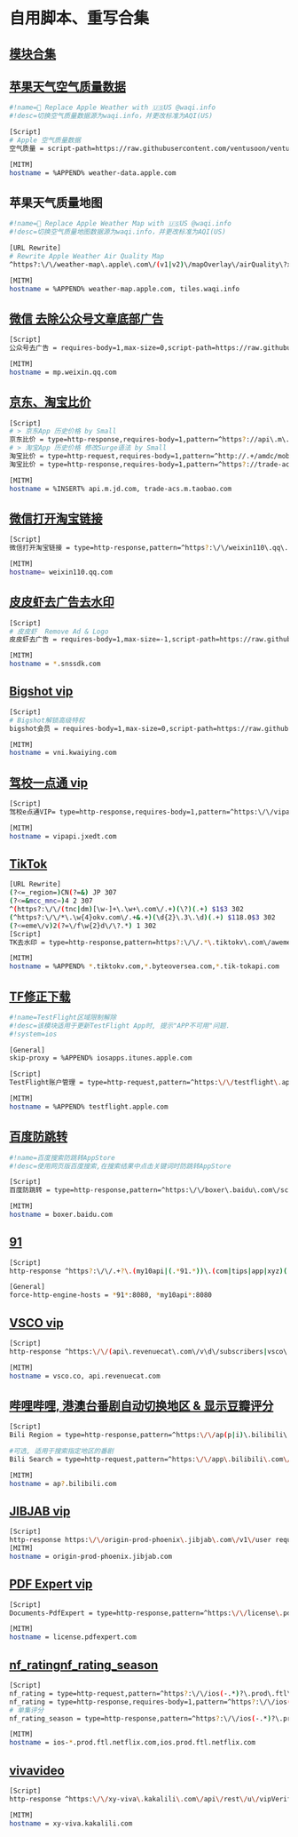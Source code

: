 # 自用脚本、重写合集
## [模块合集](https://raw.githubusercontent.com/ventusoon/ventus/main/Script/VentusAll.sgmodule)
  
## [苹果天气空气质量数据](https://raw.githubusercontent.com/ventusoon/ventus/main/Script/Apple_Weather.js)  
  ```bash
  #!name= Replace Apple Weather with 🇺🇸US @waqi.info
  #!desc=切换空气质量数据源为waqi.info，并更改标准为AQI(US)
  
  [Script]
  # Apple 空气质量数据
  空气质量 = script-path=https://raw.githubusercontent.com/ventusoon/ventus/main/Script/Apple_Weather.js,requires-body=1,tag=Apple_Weather,type=http-response,pattern=^https?:\/\/weather-data\.apple\.com\/(v1|v2)\/weather.*(?!dataSets=forecastNextHour)(include=.*air_quality.*|dataSets=.*airQuality.*).*(country=[A-Z]{2})?.*,max-size=0,script-update-interval=0
  
  [MITM]
  hostname = %APPEND% weather-data.apple.com
  ```
## 苹果天气质量地图
  ```bash
  #!name= Replace Apple Weather Map with 🇺🇸US @waqi.info
  #!desc=切换空气质量地图数据源为waqi.info，并更改标准为AQI(US)

  [URL Rewrite]
  # Rewrite Apple Weather Air Quality Map
  ^https?:\/\/weather-map\.apple\.com\/(v1|v2)\/mapOverlay\/airQuality\?x=(-?\d+)&y=(-?\d+)&z=(-?\d+).*(country=CN)?.* https://tiles.waqi.info/tiles/usepa-aqi/$4/$2/$3.png?&scale=2&country=US&colorFormat=agr header

  [MITM]
  hostname = %APPEND% weather-map.apple.com, tiles.waqi.info
  ```
## [微信 去除公众号文章底部广告](https://raw.githubusercontent.com/ventusoon/ventus/main/Script/Wechat.js)
  ```bash
  [Script]
  公众号去广告 = requires-body=1,max-size=0,script-path=https://raw.githubusercontent.com/ventusoon/ventus/main/Script/Wechat.js,type=http-response,pattern=^https?:\/\/mp\.weixin\.qq\.com\/mp\/getappmsgad,script-update-interval=0

  [MITM]
  hostname = mp.weixin.qq.com
  ```
## [京东、淘宝比价](https://raw.githubusercontent.com/ventusoon/ventus/main/Script/jd_tb_price.js)
  ```bash
  [Script]
  # > 京东App 历史价格 by Small
  京东比价 = type=http-response,requires-body=1,pattern=^https?://api\.m\.jd\.com/client\.action\?functionId=(wareBusiness|serverConfig|basicConfig),script-path=https://raw.githubusercontent.com/ventusoon/ventus/main/Script/jd_tb_price.js
  # > 淘宝App 历史价格 修改Surge语法 by Small
  淘宝比价 = type=http-request,requires-body=1,pattern=^http://.+/amdc/mobileDispatch,script-path=https://raw.githubusercontent.com/ventusoon/ventus/main/Script/jd_tb_price.js
  淘宝比价 = type=http-response,requires-body=1,pattern=^https?://trade-acs\.m\.taobao\.com/gw/mtop\.taobao\.detail\.getdetail,script-path=https://raw.githubusercontent.com/ventusoon/ventus/main/Script/jd_tb_price.js

  [MITM]
  hostname = %INSERT% api.m.jd.com, trade-acs.m.taobao.com
  ```
## [微信打开淘宝链接](https://raw.githubusercontent.com/ventusoon/ventus/main/Script/WX-TB.js)
  ```bash
  [Script]
  微信打开淘宝链接 = type=http-response,pattern=^https?:\/\/weixin110\.qq\.com\/cgi-bin\/mmspamsupport-bin\/newredirectconfirmcgi,script-path=https://raw.githubusercontent.com/ventusoon/ventus/main/Script/WX-TB.js

  [MITM] 
  hostname= weixin110.qq.com
  ```
## [皮皮虾去广告去水印](https://raw.githubusercontent.com/ventusoon/ventus/main/Script/PPX.js)
  ```bash
  [Script]
  # 皮皮虾  Remove Ad & Logo
  皮皮虾去广告 = requires-body=1,max-size=-1,script-path=https://raw.githubusercontent.com/ventusoon/ventus/main/Script/PPX.js,type=http-response,pattern=^https?://.*\.snssdk\.com/bds/(feed/stream|comment/cell_reply|cell/cell_comment|cell/detail|ward/list|user/favorite|user/cell_coment|user/cell_userfeed|user/publish_list),script-update-interval=0
  
  [MITM]
  hostname = *.snssdk.com
  ```
## [Bigshot vip](https://raw.githubusercontent.com/ventusoon/ventus/main/Script/Bigshot.js)
  ```bash
  [Script]
  # Bigshot解锁高级特权
  bigshot会员 = requires-body=1,max-size=0,script-path=https://raw.githubusercontent.com/ventusoon/ventus/main/Script/Bigshot.js,type=http-response,pattern=^https:\/\/vni\.kwaiying\.com\/api\/v1\/user\/profile,script-update-interval=0

  [MITM]
  hostname = vni.kwaiying.com
  ```
## [驾校一点通 vip](https://raw.githubusercontent.com/ventusoon/ventus/main/Script/jxydt.js)
  ```bash
  [Script]
  驾校e点通VIP= type=http-response,requires-body=1,pattern=^https:\/\/vipapi\.jxedt\.com\/vip\/check,max-size=0,script-path=https://raw.githubusercontent.com/ventusoon/ventus/main/Script/jxydt.js
  
  [MITM]
  hostname = vipapi.jxedt.com
  ```
## [TikTok](https://raw.githubusercontent.com/ventusoon/ventus/main/Script/TikTok.js)
  ```bash
  [URL Rewrite]
(?<=_region=)CN(?=&) JP 307
(?<=&mcc_mnc=)4 2 307
^(https?:\/\/(tnc|dm)[\w-]+\.\w+\.com\/.+)(\?)(.+) $1$3 302
(^https?:\/\/*\.\w{4}okv.com\/.+&.+)(\d{2}\.3\.\d)(.+) $118.0$3 302
(?<=eme\/v)2(?=\/f\w{2}d\/\?.*) 1 302
  [Script]
  TK去水印 = type=http-response,pattern=https?:\/\/.*\.tiktokv\.com\/aweme\/v\d\/(feed|mix\/aweme|aweme\/post|(multi\/)?aweme\/detail|follow\/feed|nearby\/feed|search\/item|general\/search\/single|hot\/search\/video\/list|aweme\/favorite),requires-body=1,script-path=https://raw.githubusercontent.com/ventusoon/ventus/main/Script/TikTok.js

  [MITM]
  hostname = %APPEND% *.tiktokv.com,*.byteoversea.com,*.tik-tokapi.com
  ```
## [TF修正下载](https://raw.githubusercontent.com/ventusoon/ventus/main/Script/TF.js)
  ```bash
  #!name=TestFlight区域限制解除
  #!desc=该模块适用于更新TestFlight App时, 提示"APP不可用"问题.
  #!system=ios
  
  [General]
  skip-proxy = %APPEND% iosapps.itunes.apple.com

  [Script]
  TestFlight账户管理 = type=http-request,pattern=^https:\/\/testflight\.apple\.com\/v\d\/(app|account|invite)s\/,requires-body=1,script-path=https://raw.githubusercontent.com/NobyDa/Script/master/TestFlight/TestFlightAccount.js

  [MITM]
  hostname = %APPEND% testflight.apple.com
  ```
## [百度防跳转](https://raw.githubusercontent.com/ventusoon/ventus/main/Script/baidu-no-redirect.js)
  ```bash
  #!name=百度搜索防跳转AppStore
  #!desc=使用网页版百度搜索,在搜索结果中点击关键词时防跳转AppStore
  
  [Script]
  百度防跳转 = type=http-response,pattern=^https:\/\/boxer\.baidu\.com\/scheme\?scheme,script-path=https://raw.githubusercontent.com/ventusoon/ventus/main/Script/baidu-no-redirect.js

  [MITM]
  hostname = boxer.baidu.com
  ```
## [91](https://raw.githubusercontent.com/ventusoon/ventus/main/Script/91.js)
  ```bash
  [Script]
  http-response ^https?:\/\/.+?\.(my10api|(.*91.*))\.(com|tips|app|xyz)(:\d{2,5}|)\/api.php$ requires-body=1,max-size=0,script-path=https://raw.githubusercontent.com/ventusoon/ventus/main/Script/91.js

  [General]
  force-http-engine-hosts = *91*:8080, *my10api*:8080
  ```
## [VSCO vip](https://raw.githubusercontent.com/ventusoon/ventus/main/Script/vsco.js)
  ```bash
  [Script]
  http-response ^https:\/\/(api\.revenuecat\.com\/v\d\/subscribers|vsco\.co\/api\/subscriptions\/\d\.\d\/user-subscriptions)\/ requires-body=1,max-size=0,script-path=https://raw.githubusercontent.com/ventusoon/ventus/main/Script/vsco.js
  
  [MITM]
  hostname = vsco.co, api.revenuecat.com
  ```
## [哔哩哔哩, 港澳台番剧自动切换地区 & 显示豆瓣评分](https://raw.githubusercontent.com/ventusoon/ventus/main/Script/Bili_Auto_Regions.js)
  ```bash
  [Script]
  Bili Region = type=http-response,pattern=^https:\/\/ap(p|i)\.bilibili\.com\/(pgc\/view\/(v\d\/)?app|x(\/v\d)?\/view\/video)\/(season|online)\?access_key,requires-body=1,max-size=0,script-path=https://raw.githubusercontent.com/ventusoon/ventus/main/Script/Bili_Auto_Regions.js

  #可选, 适用于搜索指定地区的番剧
  Bili Search = type=http-request,pattern=^https:\/\/app\.bilibili\.com\/x\/v\d\/search(\/type)?\?.+?%20(%E6%B8%AF|%E5%8F%B0|%E4%B8%AD)&,script-path=https://raw.githubusercontent.com/ventusoon/ventus/main/Script/Bili_Auto_Regions.js

  [MITM]
  hostname = ap?.bilibili.com
  ```
## [JIBJAB vip](https://raw.githubusercontent.com/ventusoon/ventus/main/Script/jibjab.js)
  ```bash
  [Script]
  http-response https:\/\/origin-prod-phoenix\.jibjab\.com\/v1\/user requires-body=1,max-size=0,script-path=https://raw.githubusercontent.com/ventusoon/ventus/main/Script/jibjab.js
  [MITM]
  hostname = origin-prod-phoenix.jibjab.com
  ```
## [PDF Expert vip](https://raw.githubusercontent.com/ventusoon/ventus/main/Script/PDFexpert.js)
  ```bash
  [Script]
  Documents-PdfExpert = type=http-response,pattern=^https:\/\/license\.pdfexpert\.com\/api\/.+\/subscription\/(refresh$|check$),requires-body=1,max-size=0,script-path=https://raw.githubusercontent.com/ventusoon/ventus/main/Script/PDFexpert.js,script-update-interval=-1

  [MITM]
  hostname = license.pdfexpert.com
  ```
## [nf_rating](https://raw.githubusercontent.com/ventusoon/ventus/main/Script/nf_rating.js)[nf_rating_season](https://raw.githubusercontent.com/ventusoon/ventus/main/Script/nf_rating.js)
  ```bash
  [Script]
  nf_rating = type=http-request,pattern=^https?:\/\/ios(-.*)?\.prod\.ftl\.netflix\.com\/iosui\/user/.+path=%5B%22videos%22%2C%\d+%22%2C%22summary%22%5D,script-path=https://raw.githubusercontent.com/ventusoon/ventus/main/Script/nf_rating.js
  nf_rating = type=http-response,requires-body=1,pattern=^https?:\/\/ios(-.*)?\.prod\.ftl\.netflix\.com\/iosui\/user/.+path=%5B%22videos%22%2C%\d+%22%2C%22summary%22%5D,script-path=https://raw.githubusercontent.com/ventusoon/ventus/main/Script/nf_rating.js
  # 单集评分
  nf_rating_season = type=http-response,pattern=^https?:\/\/ios(-.*)?\.prod\.ftl\.netflix\.com\/iosui\/warmer/.+type=show-ath,requires-body=1,max-size=0,script-path=https://raw.githubusercontent.com/ventusoon/ventus/main/Script/nf_rating_season.js
 
  [MITM]
  hostname = ios-*.prod.ftl.netflix.com,ios.prod.ftl.netflix.com
  ```
## [vivavideo](https://raw.githubusercontent.com/ventusoon/ventus/main/Script/vivavideo.js)
  ```bash
  [Script]
  http-response ^https:\/\/xy-viva\.kakalili\.com\/api\/rest\/u\/vipVerifyReceipt requires-body=1,max-size=0,script-path=https://raw.githubusercontent.com/ventusoon/ventus/main/Script/vivavideo.js

  [MITM]
  hostname = xy-viva.kakalili.com
  ```

